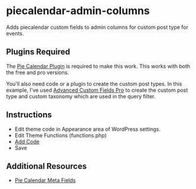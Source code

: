 # piecalendar-admin-columns
Adds piecalendar custom fields to admin columns for custom post type for events.

## Plugins Required
The [Pie Calendar Plugin](https://piecalendar.com) is required to make this work. This works with both the free and pro versions.

You'll also need code or a plugin to create the custom post types. In this example, I've used [Advanced Custom Fields Pro](https://www.advancedcustomfields.com) to create the custom post type and custom taxonomy which are used in the query filter.

## Instructions
- Edit theme code in Appearance area of WordPress settings.
- Edit Theme Functions (functions.php)
- [Add Code]()
- Save


## Additional Resources
- [Pie Calendar Meta Fields]([https://developer.wordpress.org/reference/classes/wp_query/#parameters](https://docs.piecalendar.com/article/47-display-pie-calendar-meta-fields-in-admin-edit-screens))
